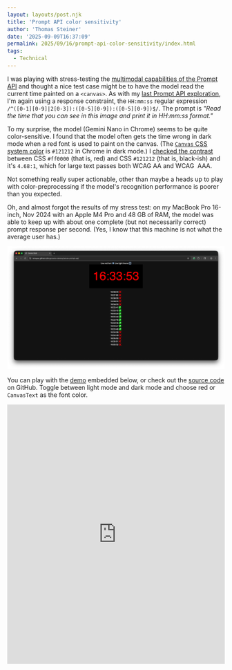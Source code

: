 ```yaml
---
layout: layouts/post.njk
title: 'Prompt API color sensitivity'
author: 'Thomas Steiner'
date: '2025-09-09T16:37:09'
permalink: 2025/09/16/prompt-api-color-sensitivity/index.html
tags:
  - Technical
---
```


I was playing with stress-testing the
[multimodal capabilities of the Prompt API](https://developer.chrome.com/docs/ai/prompt-api#multimodal_capabilities)
and thought a nice test case might be to have the model read the current time
painted on a `<canvas>`. As with my
[last Prompt API exploration](https://blog.tomayac.com/2025/09/03/for-all-thats-holy-can-you-just-leverage-the-web-please/#bonus),
I'm again using a response constraint, the `HH:mm:ss` regular expression
`/^([0-1][0-9]|2[0-3]):([0-5][0-9]):([0-5][0-9])$/`. The prompt is _"Read the
time that you can see in this image and print it in HH:mm:ss format."_

To my surprise, the model (Gemini Nano in Chrome) seems to be quite
color-sensitive. I found that the model often gets the time wrong in dark mode
when a red font is used to paint on the canvas. (The
[`Canvas` CSS system color](https://developer.mozilla.org/en-US/docs/Web/CSS/system-color#:~:text=color%20of%20controls.-,Canvas,-Background%20of%20application)
is `#121212` in Chrome in dark mode.) I
[checked the contrast](https://webaim.org/resources/contrastchecker/?fcolor=FF0000&bcolor=121212)
between CSS `#ff0000` (that is, red) and CSS `#121212` (that is, black-ish) and
it's `4.68:1`, which for large text passes both WCAG&nbsp;AA and WCAG &nbsp;AAA.

Not something really super actionable, other than maybe a heads up to play with
color-preprocessing if the model's recognition performance is poorer than you
expected.

Oh, and almost forgot the results of my stress test: on my MacBook Pro 16-inch,
Nov 2024 with an Apple M4 Pro and 48&nbsp;GB of RAM, the model was able to keep
up with about one complete (but not necessarily correct) prompt response per
second. (Yes, I know that this machine is not what the average user has.)

![Test case showing the model gets the time wrong in dark mode when a red font is used to paint on the canvas.](/images/canvas-prompt-api.png)

You can play with the
[demo](https://tomayac.github.io/blogccasion-demos/canvas-prompt-api/) embedded
below, or check out the
[source code](https://github.com/tomayac/blogccasion-demos/tree/main/canvas-prompt-api)
on GitHub. Toggle between light mode and dark mode and choose red or
`CanvasText` as the font color.

<iframe src="https://tomayac.github.io/blogccasion-demos/canvas-prompt-api/" allow="language-model" style="border: none; width: 100%; height: 600px;"></iframe>
